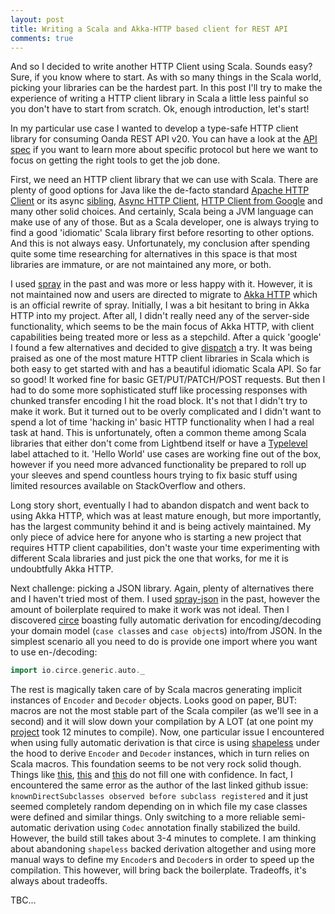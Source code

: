 ```yaml
---
layout: post
title: Writing a Scala and Akka-HTTP based client for REST API
comments: true
---
```


And so I decided to write another HTTP Client using Scala. Sounds easy? Sure, if you know where to start. As with so many things in the Scala world, picking your libraries can be the hardest part. In this post I'll try to make the experience of writing a HTTP client library in Scala a little less painful so you don't have to start from scratch. Ok, enough introduction, let's start!

In my particular use case I wanted to develop a type-safe HTTP client library for consuming Oanda REST API v20. You can have a look at the [API spec](http://developer.oanda.com/rest-live-v20/introduction) if you want to learn more about specific protocol but here we want to focus on getting the right tools to get the job done.

First, we need an HTTP client library that we can use with Scala. There are plenty of good options for Java like the de-facto standard [Apache HTTP Client](http://hc.apache.org/httpcomponents-client-5.0.x/index.html) or its async [sibling](https://hc.apache.org/httpcomponents-asyncclient-4.1.x/index.html), [Async HTTP Client](https://github.com/AsyncHttpClient/async-http-client), [HTTP Client from Google](https://github.com/google/google-http-java-client) and many other solid choices. And certainly, Scala being a JVM language can make use of any of those. But as a Scala developer, one is always trying to find a good 'idiomatic' Scala library first before resorting to other options. And this is not always easy. Unfortunately, my conclusion after spending quite some time researching for alternatives in this space is that most libraries are immature, or are not maintained any more, or both.

I used [spray](http://spray.io) in the past and was more or less happy with it. However, it is not maintained now and users are directed to migrate to [Akka HTTP](http://doc.akka.io/docs/akka-http/current/scala.html) which is an official rewrite of spray. Initially, I was a bit hesitant to bring in Akka HTTP into my project. After all, I didn't really need any of the server-side functionality, which seems to be the main focus of Akka HTTP, with client capabilities being treated more or less as a stepchild. After a quick 'google' I found a few alternatives and decided to give [dispatch](https://github.com/dispatch/reboot) a try. It was being praised as one of the most mature HTTP client libraries in Scala which is both easy to get started with and has a beautiful idiomatic Scala API. So far so good! It worked fine for basic GET/PUT/PATCH/POST requests. But then I had to do some more sophisticated stuff like processing responses with chunked transfer encoding I hit the road block. It's not that I didn't try to make it work. But it turned out to be overly complicated and I didn't want to spend a lot of time 'hacking in' basic HTTP functionality when I had a real task at hand. This is unfortunately, often a common theme among Scala libraries that either don't come from Lightbend itself or have a [Typelevel](http://typelevel.org) label attached to it. 'Hello World' use cases are working fine out of the box, however if you need more advanced functionality be prepared to roll up your sleeves and spend countless hours trying to fix basic stuff using limited resources available on StackOverflow and others.

Long story short, eventually I had to abandon dispatch and went back to using Akka HTTP, which was at least mature enough, but more importantly, has the largest community behind it and is being actively maintained. My only piece of advice here for anyone who is starting a new project that requires HTTP client capabilities, don't waste your time experimenting with different Scala libraries and just pick the one that works, for me it is undoubtfully Akka HTTP.

Next challenge: picking a JSON library. Again, plenty of alternatives there and I haven't tried most of them. I used [spray-json](https://github.com/spray/spray-json) in the past, however the amount of boilerplate required to make it work was not ideal. Then I discovered [circe](https://github.com/circe/circe) boasting fully automatic derivation for encoding/decoding your domain model (`case class`es and `case object`s) into/from JSON. In the simplest scenario all you need to do is provide one import where you want to use en-/decoding:

```scala
import io.circe.generic.auto._
```

The rest is magically taken care of by Scala macros generating implicit instances of `Encoder` and `Decoder` objects. Looks good on paper, BUT: macros are not the most stable part of the Scala compiler (as we'll see in a second) and it will slow down your compilation by A LOT (at one point my [project](https://github.com/msilb/scalanda-v20) took 12 minutes to compile). Now, one particular issue I encountered when using fully automatic derivation is that circe is using [shapeless](https://github.com/milessabin/shapeless) under the hood to derive `Encoder` and `Decoder` instances, which in turn relies on Scala macros. This foundation seems to be not very rock solid though. Things like [this](https://issues.scala-lang.org/browse/SI-7046), [this](https://issues.scala-lang.org/browse/SI-7567) and [this](https://github.com/lloydmeta/enumeratum/issues/90) do not fill one with confidence. In fact, I encountered the same error as the author of the last linked github issue: `knownDirectSubclasses observed before subclass registered` and it just seemed completely random depending on in which file my case classes were defined and similar things. Only switching to a more reliable semi-automatic derivation using `Codec` annotation finally stabilized the build. However, the build still takes about 3-4 minutes to complete. I am thinking about abandoning `shapeless` backed derivation altogether and using more manual ways to define my `Encoder`s and `Decoder`s in order to speed up the compilation. This however, will bring back the boilerplate. Tradeoffs, it's always about tradeoffs.

TBC...
